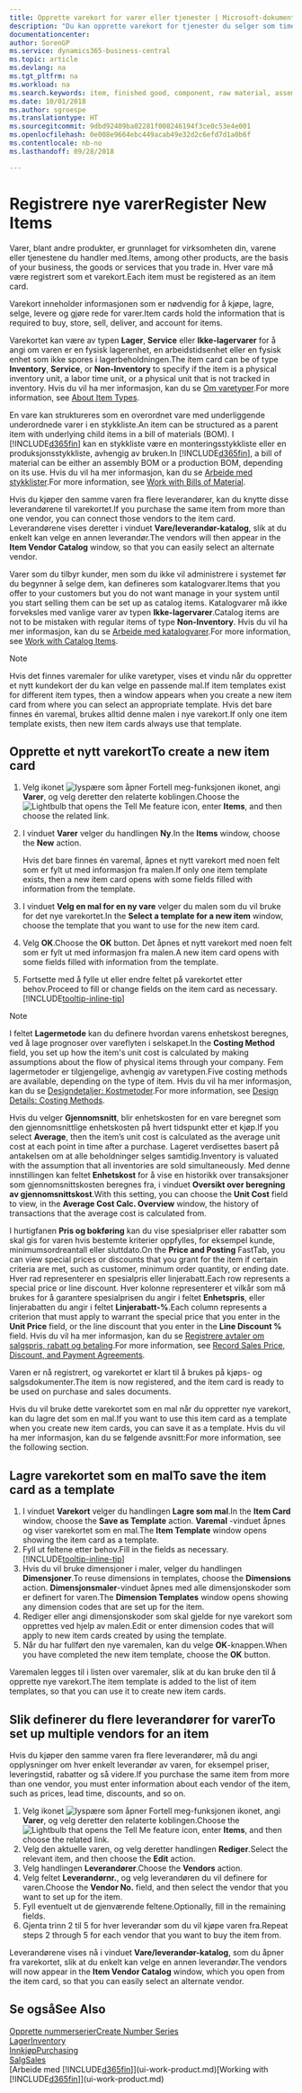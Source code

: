 ```yaml
---
title: Opprette varekort for varer eller tjenester | Microsoft-dokumentasjon
description: "Du kan opprette varekort for tjenester du selger som timer, og for fysiske produkter, for eksempel monteringsvarer, ferdigvarer, komponenter eller råvarer, du selger fra lageret."
documentationcenter: 
author: SorenGP
ms.service: dynamics365-business-central
ms.topic: article
ms.devlang: na
ms.tgt_pltfrm: na
ms.workload: na
ms.search.keywords: item, finished good, component, raw material, assembly item
ms.date: 10/01/2018
ms.author: sgroespe
ms.translationtype: HT
ms.sourcegitcommit: 9dbd92409ba02281f008246194f3ce0c53e4e001
ms.openlocfilehash: 0e008e9664ebc449acab49e32d2c6efd7d1a0b6f
ms.contentlocale: nb-no
ms.lasthandoff: 09/28/2018

---
```

# <a name="register-new-items"></a><span data-ttu-id="e276b-103">Registrere nye varer</span><span class="sxs-lookup"><span data-stu-id="e276b-103">Register New Items</span></span>
<span data-ttu-id="e276b-104">Varer, blant andre produkter, er grunnlaget for virksomheten din, varene eller tjenestene du handler med.</span><span class="sxs-lookup"><span data-stu-id="e276b-104">Items, among other products, are the basis of your business, the goods or services that you trade in.</span></span> <span data-ttu-id="e276b-105">Hver vare må være registrert som et varekort.</span><span class="sxs-lookup"><span data-stu-id="e276b-105">Each item must be registered as an item card.</span></span>

<span data-ttu-id="e276b-106">Varekort inneholder informasjonen som er nødvendig for å kjøpe, lagre, selge, levere og gjøre rede for varer.</span><span class="sxs-lookup"><span data-stu-id="e276b-106">Item cards hold the information that is required to buy, store, sell, deliver, and account for items.</span></span>

<span data-ttu-id="e276b-107">Varekortet kan være av typen **Lager**, **Service** eller **Ikke-lagervarer** for å angi om varen er en fysisk lagerenhet, en arbeidstidsenhet eller en fysisk enhet som ikke spores i lagerbeholdningen.</span><span class="sxs-lookup"><span data-stu-id="e276b-107">The item card can be of type **Inventory**, **Service**, or **Non-Inventory** to specify if the item is a physical inventory unit, a labor time unit, or a physical unit that is not tracked in inventory.</span></span> <span data-ttu-id="e276b-108">Hvis du vil ha mer informasjon, kan du se [Om varetyper](inventory-about-item-types.md).</span><span class="sxs-lookup"><span data-stu-id="e276b-108">For more information, see [About Item Types](inventory-about-item-types.md).</span></span>

<span data-ttu-id="e276b-109">En vare kan struktureres som en overordnet vare med underliggende underordnede varer i en stykkliste.</span><span class="sxs-lookup"><span data-stu-id="e276b-109">An item can be structured as a parent item with underlying child items in a bill of materials (BOM).</span></span> <span data-ttu-id="e276b-110">I [!INCLUDE[d365fin](includes/d365fin_md.md)] kan en stykkliste være en monteringsstykkliste eller en produksjonsstykkliste, avhengig av bruken.</span><span class="sxs-lookup"><span data-stu-id="e276b-110">In [!INCLUDE[d365fin](includes/d365fin_md.md)], a bill of material can be either an assembly BOM or a production BOM, depending on its use.</span></span> <span data-ttu-id="e276b-111">Hvis du vil ha mer informasjon, kan du se [Arbeide med stykklister](inventory-how-work-BOMs.md).</span><span class="sxs-lookup"><span data-stu-id="e276b-111">For more information, see [Work with Bills of Material](inventory-how-work-BOMs.md).</span></span>

<span data-ttu-id="e276b-112">Hvis du kjøper den samme varen fra flere leverandører, kan du knytte disse leverandørene til varekortet.</span><span class="sxs-lookup"><span data-stu-id="e276b-112">If you purchase the same item from more than one vendor, you can connect those vendors to the item card.</span></span> <span data-ttu-id="e276b-113">Leverandørene vises deretter i vinduet **Vare/leverandør-katalog**, slik at du enkelt kan velge en annen leverandør.</span><span class="sxs-lookup"><span data-stu-id="e276b-113">The vendors will then appear in the **Item Vendor Catalog** window, so that you can easily select an alternate vendor.</span></span>

<span data-ttu-id="e276b-114">Varer som du tilbyr kunder, men som du ikke vil administrere i systemet før du begynner å selge dem, kan defineres som katalogvarer.</span><span class="sxs-lookup"><span data-stu-id="e276b-114">Items that you offer to your customers but you do not want manage in your system until you start selling them can be set up as catalog items.</span></span> <span data-ttu-id="e276b-115">Katalogvarer må ikke forveksles med vanlige varer av typen **Ikke-lagervarer**.</span><span class="sxs-lookup"><span data-stu-id="e276b-115">Catalog items are not to be mistaken with regular items of type **Non-Inventory**.</span></span> <span data-ttu-id="e276b-116">Hvis du vil ha mer informasjon, kan du se [Arbeide med katalogvarer](inventory-how-work-nonstock-items.md).</span><span class="sxs-lookup"><span data-stu-id="e276b-116">For more information, see [Work with Catalog Items](inventory-how-work-nonstock-items.md).</span></span>  

> [!NOTE]  
> <span data-ttu-id="e276b-117">Hvis det finnes varemaler for ulike varetyper, vises et vindu når du oppretter et nytt kundekort der du kan velge en passende mal.</span><span class="sxs-lookup"><span data-stu-id="e276b-117">If item templates exist for different item types, then a window appears when you create a new item card from where you can select an appropriate template.</span></span> <span data-ttu-id="e276b-118">Hvis det bare finnes én varemal, brukes alltid denne malen i nye varekort.</span><span class="sxs-lookup"><span data-stu-id="e276b-118">If only one item template exists, then new item cards always use that template.</span></span>

## <a name="to-create-a-new-item-card"></a><span data-ttu-id="e276b-119">Opprette et nytt varekort</span><span class="sxs-lookup"><span data-stu-id="e276b-119">To create a new item card</span></span>
1. <span data-ttu-id="e276b-120">Velg ikonet ![lyspære som åpner Fortell meg-funksjonen](media/ui-search/search_small.png "Fortell hva du vil gjøre") ikonet, angi **Varer**, og velg deretter den relaterte koblingen.</span><span class="sxs-lookup"><span data-stu-id="e276b-120">Choose the ![Lightbulb that opens the Tell Me feature](media/ui-search/search_small.png "Tell me what you want to do") icon, enter **Items**, and then choose the related link.</span></span>  
2. <span data-ttu-id="e276b-121">I vinduet **Varer** velger du handlingen **Ny**.</span><span class="sxs-lookup"><span data-stu-id="e276b-121">In the **Items** window, choose the **New** action.</span></span>

    <span data-ttu-id="e276b-122">Hvis det bare finnes én varemal, åpnes et nytt varekort med noen felt som er fylt ut med informasjon fra malen.</span><span class="sxs-lookup"><span data-stu-id="e276b-122">If only one item template exists, then a new item card opens with some fields filled with information from the template.</span></span>
3. <span data-ttu-id="e276b-123">I vinduet **Velg en mal for en ny vare** velger du malen som du vil bruke for det nye varekortet.</span><span class="sxs-lookup"><span data-stu-id="e276b-123">In the **Select a template for a new item** window, choose the template that you want to use for the new item card.</span></span>
4. <span data-ttu-id="e276b-124">Velg **OK**.</span><span class="sxs-lookup"><span data-stu-id="e276b-124">Choose the **OK** button.</span></span> <span data-ttu-id="e276b-125">Det åpnes et nytt varekort med noen felt som er fylt ut med informasjon fra malen.</span><span class="sxs-lookup"><span data-stu-id="e276b-125">A new item card opens with some fields filled with information from the template.</span></span>
5. <span data-ttu-id="e276b-126">Fortsette med å fylle ut eller endre feltet på varekortet etter behov.</span><span class="sxs-lookup"><span data-stu-id="e276b-126">Proceed to fill or change fields on the item card as necessary.</span></span> [!INCLUDE[tooltip-inline-tip](includes/tooltip-inline-tip_md.md)]

> [!NOTE]
> <span data-ttu-id="e276b-127">I feltet **Lagermetode** kan du definere hvordan varens enhetskost beregnes, ved å lage prognoser over vareflyten i selskapet.</span><span class="sxs-lookup"><span data-stu-id="e276b-127">In the **Costing Method** field, you set up how the item's unit cost is calculated by making assumptions about the flow of physical items through your company.</span></span> <span data-ttu-id="e276b-128">Fem lagermetoder er tilgjengelige, avhengig av varetypen.</span><span class="sxs-lookup"><span data-stu-id="e276b-128">Five costing methods are available, depending on the type of item.</span></span> <span data-ttu-id="e276b-129">Hvis du vil ha mer informasjon, kan du se [Designdetaljer: Kostmetoder](design-details-costing-methods.md).</span><span class="sxs-lookup"><span data-stu-id="e276b-129">For more information, see [Design Details: Costing Methods](design-details-costing-methods.md).</span></span>
>
> <span data-ttu-id="e276b-130">Hvis du velger **Gjennomsnitt**, blir enhetskosten for en vare beregnet som den gjennomsnittlige enhetskosten på hvert tidspunkt etter et kjøp.</span><span class="sxs-lookup"><span data-stu-id="e276b-130">If you select **Average**, then the item’s unit cost is calculated as the average unit cost at each point in time after a purchase.</span></span> <span data-ttu-id="e276b-131">Lageret verdisettes basert på antakelsen om at alle beholdninger selges samtidig.</span><span class="sxs-lookup"><span data-stu-id="e276b-131">Inventory is valuated with the assumption that all inventories are sold simultaneously.</span></span> <span data-ttu-id="e276b-132">Med denne innstillingen kan feltet **Enhetskost** for å vise en historikk over transaksjoner som gjennomsnittskosten beregnes fra, i vinduet **Oversikt over beregning av gjennomsnittskost**.</span><span class="sxs-lookup"><span data-stu-id="e276b-132">With this setting, you can choose the **Unit Cost** field to view, in the **Average Cost Calc. Overview** window, the history of transactions that the average cost is calculated from.</span></span>

<span data-ttu-id="e276b-133">I hurtigfanen **Pris og bokføring** kan du vise spesialpriser eller rabatter som skal gis for varen hvis bestemte kriterier oppfylles, for eksempel kunde, minimumsordreantall eller sluttdato.</span><span class="sxs-lookup"><span data-stu-id="e276b-133">On the **Price and Posting** FastTab, you can view special prices or discounts that you grant for the item if certain criteria are met, such as customer, minimum order quantity, or ending date.</span></span> <span data-ttu-id="e276b-134">Hver rad representerer en spesialpris eller linjerabatt.</span><span class="sxs-lookup"><span data-stu-id="e276b-134">Each row represents a special price or line discount.</span></span> <span data-ttu-id="e276b-135">Hver kolonne representerer et vilkår som må brukes for å garantere spesialprisen du angir i feltet **Enhetspris**, eller linjerabatten du angir i feltet **Linjerabatt-%**.</span><span class="sxs-lookup"><span data-stu-id="e276b-135">Each column represents a criterion that must apply to warrant the special price that you enter in the **Unit Price** field, or the line discount that you enter in the **Line Discount %** field.</span></span> <span data-ttu-id="e276b-136">Hvis du vil ha mer informasjon, kan du se [Registrere avtaler om salgspris, rabatt og betaling](sales-how-record-sales-price-discount-payment-agreements.md).</span><span class="sxs-lookup"><span data-stu-id="e276b-136">For more information, see [Record Sales Price, Discount, and Payment Agreements](sales-how-record-sales-price-discount-payment-agreements.md).</span></span>

<span data-ttu-id="e276b-137">Varen er nå registrert, og varekortet er klart til å brukes på kjøps- og salgsdokumenter.</span><span class="sxs-lookup"><span data-stu-id="e276b-137">The item is now registered, and the item card is ready to be used on purchase and sales documents.</span></span>

<span data-ttu-id="e276b-138">Hvis du vil bruke dette varekortet som en mal når du oppretter nye varekort, kan du lagre det som en mal.</span><span class="sxs-lookup"><span data-stu-id="e276b-138">If you want to use this item card as a template when you create new item cards, you can save it as a template.</span></span> <span data-ttu-id="e276b-139">Hvis du vil ha mer informasjon, kan du se følgende avsnitt:</span><span class="sxs-lookup"><span data-stu-id="e276b-139">For more information, see the following section.</span></span>

## <a name="to-save-the-item-card-as-a-template"></a><span data-ttu-id="e276b-140">Lagre varekortet som en mal</span><span class="sxs-lookup"><span data-stu-id="e276b-140">To save the item card as a template</span></span>
1. <span data-ttu-id="e276b-141">I vinduet **Varekort** velger du handlingen **Lagre som mal**.</span><span class="sxs-lookup"><span data-stu-id="e276b-141">In the **Item Card** window, choose the **Save as Template** action.</span></span> <span data-ttu-id="e276b-142">**Varemal**  -vinduet åpnes og viser varekortet som en mal.</span><span class="sxs-lookup"><span data-stu-id="e276b-142">The **Item Template** window opens showing the item card as a template.</span></span>
2. <span data-ttu-id="e276b-143">Fyll ut feltene etter behov.</span><span class="sxs-lookup"><span data-stu-id="e276b-143">Fill in the fields as necessary.</span></span> [!INCLUDE[tooltip-inline-tip](includes/tooltip-inline-tip_md.md)]
3. <span data-ttu-id="e276b-144">Hvis du vil bruke dimensjoner i maler, velger du handlingen **Dimensjoner**.</span><span class="sxs-lookup"><span data-stu-id="e276b-144">To reuse dimensions in templates, choose the **Dimensions** action.</span></span> <span data-ttu-id="e276b-145">**Dimensjonsmaler**-vinduet åpnes med alle dimensjonskoder som er definert for varen.</span><span class="sxs-lookup"><span data-stu-id="e276b-145">The **Dimension Templates** window opens showing any dimension codes that are set up for the item.</span></span>
4. <span data-ttu-id="e276b-146">Rediger eller angi dimensjonskoder som skal gjelde for nye varekort som opprettes ved hjelp av malen.</span><span class="sxs-lookup"><span data-stu-id="e276b-146">Edit or enter dimension codes that will apply to new item cards created by using the template.</span></span>
5. <span data-ttu-id="e276b-147">Når du har fullført den nye varemalen, kan du velge **OK**-knappen.</span><span class="sxs-lookup"><span data-stu-id="e276b-147">When you have completed the new item template, choose the **OK** button.</span></span>

<span data-ttu-id="e276b-148">Varemalen legges til i listen over varemaler, slik at du kan bruke den til å opprette nye varekort.</span><span class="sxs-lookup"><span data-stu-id="e276b-148">The item template is added to the list of item templates, so that you can use it to create new item cards.</span></span>

## <a name="to-set-up-multiple-vendors-for-an-item"></a><span data-ttu-id="e276b-149">Slik definerer du flere leverandører for varer</span><span class="sxs-lookup"><span data-stu-id="e276b-149">To set up multiple vendors for an item</span></span>  
<span data-ttu-id="e276b-150">Hvis du kjøper den samme varen fra flere leverandører, må du angi opplysninger om hver enkelt leverandør av varen, for eksempel priser, leveringstid, rabatter og så videre.</span><span class="sxs-lookup"><span data-stu-id="e276b-150">If you purchase the same item from more than one vendor, you must enter information about each vendor of the item, such as prices, lead time, discounts, and so on.</span></span>  

1.  <span data-ttu-id="e276b-151">Velg ikonet ![lyspære som åpner Fortell meg-funksjonen](media/ui-search/search_small.png "Fortell hva du vil gjøre") ikonet, angi **Varer**, og velg deretter den relaterte koblingen.</span><span class="sxs-lookup"><span data-stu-id="e276b-151">Choose the ![Lightbulb that opens the Tell Me feature](media/ui-search/search_small.png "Tell me what you want to do") icon, enter **Items**, and then choose the related link.</span></span>  
2.  <span data-ttu-id="e276b-152">Velg den aktuelle varen, og velg deretter handlingen **Rediger**.</span><span class="sxs-lookup"><span data-stu-id="e276b-152">Select the relevant item, and then choose the **Edit** action.</span></span>  
3.  <span data-ttu-id="e276b-153">Velg handlingen **Leverandører**.</span><span class="sxs-lookup"><span data-stu-id="e276b-153">Choose the **Vendors** action.</span></span>  
4.  <span data-ttu-id="e276b-154">Velg feltet **Leverandørnr.**, og velg leverandøren du vil definere for varen.</span><span class="sxs-lookup"><span data-stu-id="e276b-154">Choose the **Vendor No.** field, and then select the vendor that you want to set up for the item.</span></span>  
5.  <span data-ttu-id="e276b-155">Fyll eventuelt ut de gjenværende feltene.</span><span class="sxs-lookup"><span data-stu-id="e276b-155">Optionally, fill in the remaining fields.</span></span>  
6.  <span data-ttu-id="e276b-156">Gjenta trinn 2 til 5 for hver leverandør som du vil kjøpe varen fra.</span><span class="sxs-lookup"><span data-stu-id="e276b-156">Repeat steps 2 through 5 for each vendor that you want to buy the item from.</span></span>

<span data-ttu-id="e276b-157">Leverandørene vises nå i vinduet **Vare/leverandør-katalog**, som du åpner fra varekortet, slik at du enkelt kan velge en annen leverandør.</span><span class="sxs-lookup"><span data-stu-id="e276b-157">The vendors will now appear in the **Item Vendor Catalog** window, which you open from the item card, so that you can easily select an alternate vendor.</span></span>

## <a name="see-also"></a><span data-ttu-id="e276b-158">Se også</span><span class="sxs-lookup"><span data-stu-id="e276b-158">See Also</span></span>
[<span data-ttu-id="e276b-159">Opprette nummerserier</span><span class="sxs-lookup"><span data-stu-id="e276b-159">Create Number Series</span></span>](ui-create-number-series.md)  
[<span data-ttu-id="e276b-160">Lager</span><span class="sxs-lookup"><span data-stu-id="e276b-160">Inventory</span></span>](inventory-manage-inventory.md)  
[<span data-ttu-id="e276b-161">Innkjøp</span><span class="sxs-lookup"><span data-stu-id="e276b-161">Purchasing</span></span>](purchasing-manage-purchasing.md)  
[<span data-ttu-id="e276b-162">Salg</span><span class="sxs-lookup"><span data-stu-id="e276b-162">Sales</span></span>](sales-manage-sales.md)  
<span data-ttu-id="e276b-163">[Arbeide med [!INCLUDE[d365fin](includes/d365fin_md.md)]](ui-work-product.md)</span><span class="sxs-lookup"><span data-stu-id="e276b-163">[Working with [!INCLUDE[d365fin](includes/d365fin_md.md)]](ui-work-product.md)</span></span>

